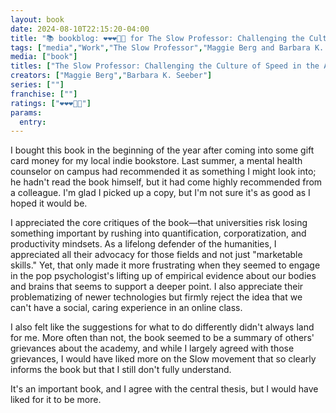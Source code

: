 ```yaml
---
layout: book
date: 2024-08-10T22:15:20-04:00
title: "📚 bookblog: ❤️❤️❤️🖤🖤 for The Slow Professor: Challenging the Culture of Speed in the Academy, by Maggie Berg and Barbara K. Seeber"
tags: ["media","Work","The Slow Professor","Maggie Berg and Barbara K. Seeber","academia","slow movement","quantification","humanities","productivity","mental health","corporatization"]
media: ["book"]
titles: ["The Slow Professor: Challenging the Culture of Speed in the Academy"]
creators: ["Maggie Berg","Barbara K. Seeber"]
series: [""]
franchise: [""]
ratings: ["❤️❤️❤️🖤🖤"]
params:
  entry:
---
```


I bought this book in the beginning of the year after coming into some gift card money for my local indie bookstore. Last summer, a mental health counselor on campus had recommended it as something I might look into; he hadn't read the book himself, but it had come highly recommended from a colleague. I'm glad I picked up a copy, but I'm not sure it's as good as I hoped it would be.

I appreciated the core critiques of the book—that universities risk losing something important by rushing into quantification, corporatization, and productivity mindsets. As a lifelong defender of the humanities, I appreciated all their advocacy for those fields and not just "marketable skills." Yet, that only made it more frustrating when they seemed to engage in the pop psychologist's lifting up of empirical evidence about our bodies and brains that seems to support a deeper point. I also appreciate their problematizing of newer technologies but firmly reject the idea that we can't have a social, caring experience in an online class.

I also felt like the suggestions for what to do differently didn't always land for me. More often than not, the book seemed to be a summary of others' grievances about the academy, and while I largely agreed with those grievances, I would have liked more on the Slow movement that so clearly informs the book but that I still don't fully understand.

It's an important book, and I agree with the central thesis, but I would have liked for it to be more.
